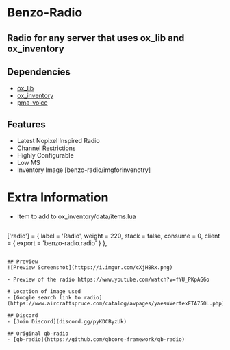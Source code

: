 # Benzo-Radio

## Radio for any server that uses ox_lib and ox_inventory

## Dependencies
- [ox_lib](https://overextended.dev/)
- [ox_inventory](https://overextended.dev/)
- [pma-voice](https://github.com/AvarianKnight/pma-voice)


## Features
- Latest Nopixel Inspired Radio
- Channel Restrictions
- Highly Configurable
- Low MS
- Inventory Image [benzo-radio/imgforinvenotry]

# Extra Information
- Item to add to ox_inventory/data/items.lua

	```
 ['radio'] = {
		label = 'Radio',
		weight = 220,
		stack = false,
		consume = 0,
		client = {
			export = 'benzo-radio.radio'
		}
	},
 ```

## Preview
![Preview Screenshot](https://i.imgur.com/cXjH8Rx.png)

- Preview of the radio https://www.youtube.com/watch?v=fYU_PKpAG6o

# Location of image used
- [Google search link to radio](https://www.aircraftspruce.com/catalog/avpages/yaesuVertexFTA750L.php)

## Discord
- [Join Discord](discord.gg/pyKDCByzUk)

## Original qb-radio
- [qb-radio](https://github.com/qbcore-framework/qb-radio)
